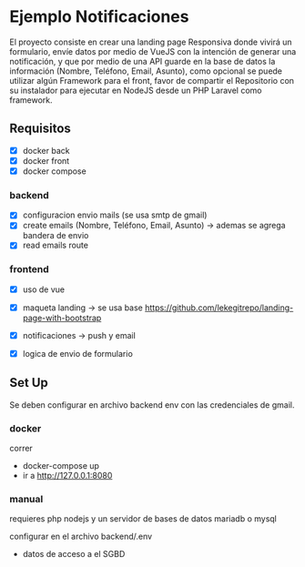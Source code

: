 # Ejemplo Notificaciones

El proyecto consiste en crear una landing page Responsiva donde vivirá un formulario, envíe datos por medio de VueJS con la intención de generar una notificación, y que por medio de una API guarde en la base de datos la información (Nombre, Teléfono, Email, Asunto), como opcional se puede utilizar algún Framework para el front, favor de compartir el Repositorio con su instalador para ejecutar en NodeJS desde un PHP Laravel como framework.

## Requisitos

- [x] docker back
- [x] docker front
- [x] docker compose

### backend

- [x] configuracion envio mails (se usa smtp de gmail)
- [x] create emails (Nombre, Teléfono, Email, Asunto) -> ademas se agrega bandera de envio
- [x] read emails route 

### frontend

- [x] uso de vue
- [x] maqueta landing -> se usa base https://github.com/lekegitrepo/landing-page-with-bootstrap
- [x] notificaciones -> push y email
- [x] logica de envio de formulario


## Set Up
Se deben configurar en archivo backend env con las credenciales de gmail.

### docker
correr

- docker-compose up
- ir a http://127.0.0.1:8080

### manual
 requieres php nodejs y un servidor de bases de datos mariadb o mysql

configurar en el archivo backend/.env
- datos de acceso a el SGBD